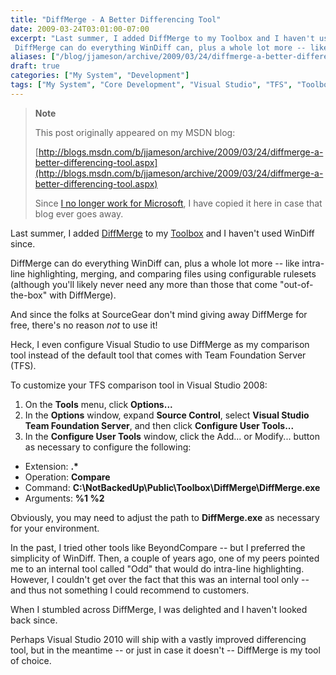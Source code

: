```yaml
---
title: "DiffMerge - A Better Differencing Tool"
date: 2009-03-24T03:01:00-07:00
excerpt: "Last summer, I added DiffMerge to my Toolbox and I haven't used WinDiff since. 
 DiffMerge can do everything WinDiff can, plus a whole lot more -- like intra-line highlighting, merging, and comparing files using configurable rulesets (although you'll..."
aliases: ["/blog/jjameson/archive/2009/03/24/diffmerge-a-better-differencing-tool.aspx"]
draft: true
categories: ["My System", "Development"]
tags: ["My System", "Core Development", "Visual Studio", "TFS", "Toolbox"]
---
```


> **Note**
>
> This post originally appeared on my MSDN blog:
>
> [http://blogs.msdn.com/b/jjameson/archive/2009/03/24/diffmerge-a-better-differencing-tool.aspx](http://blogs.msdn.com/b/jjameson/archive/2009/03/24/diffmerge-a-better-differencing-tool.aspx)
>
> Since [I no longer work for Microsoft](/blog/jjameson/2011/09/02/last-day-with-microsoft), I have copied it here in case that blog ever goes away.

Last summer, I added [DiffMerge](http://www.sourcegear.com/diffmerge/) to my [Toolbox](/blog/jjameson/2007/03/22/backedup-and-notbackedup) and I haven't used WinDiff since.

DiffMerge can do everything WinDiff can, plus a whole lot more -- like intra-line highlighting, merging, and comparing files using configurable rulesets (although you'll likely never need any more than those that come "out-of-the-box" with DiffMerge).

And since the folks at SourceGear don't mind giving away DiffMerge for free, there's no reason *not* to use it!

Heck, I even configure Visual Studio to use DiffMerge as my comparison tool instead of the default tool that comes with Team Foundation Server (TFS).

To customize your TFS comparison tool in Visual Studio 2008:

1. On the **Tools** menu, click **Options...**
2. In the **Options** window, expand **Source Control**, select **Visual Studio Team Foundation Server**, and then click **Configure User Tools...**
3. In the **Configure User Tools** window, click the Add... or Modify... button as necessary to configure the following:

- Extension: **.\***
- Operation: **Compare**
- Command: **C:\NotBackedUp\Public\Toolbox\DiffMerge\DiffMerge.exe**
- Arguments: **%1 %2**

Obviously, you may need to adjust the path to **DiffMerge.exe** as necessary for your environment.

In the past, I tried other tools like BeyondCompare -- but I preferred the simplicity of WinDiff. Then, a couple of years ago, one of my peers pointed me to an internal tool called "Odd" that would do intra-line highlighting. However, I couldn't get over the fact that this was an internal tool only -- and thus not something I could recommend to customers.

When I stumbled across DiffMerge, I was delighted and I haven't looked back since.

Perhaps Visual Studio 2010 will ship with a vastly improved differencing tool, but in the meantime -- or just in case it doesn't -- DiffMerge is my tool of choice.

